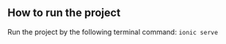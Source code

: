 ## How to run the project ##

Run the project by the following terminal command:
	```ionic serve```
